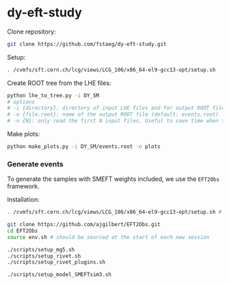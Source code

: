 # dy-eft-study

Clone repository:
```sh
git clone https://github.com/fstaeg/dy-eft-study.git
```

Setup:
```sh
. /cvmfs/sft.cern.ch/lcg/views/LCG_106/x86_64-el9-gcc13-opt/setup.sh
```

Create ROOT tree from the LHE files:
```sh
python lhe_to_tree.py -i DY_SM
# options
# -i {directory}: directory of input LHE files and for output ROOT file
# -o {file.root}: name of the output ROOT file (default: events.root)
# -n {N}: only read the first N input files. Useful to save time when testing code (default: all of them)
```

Make plots:
```sh
python make_plots.py -i DY_SM/events.root -o plots
```


### Generate events

To generate the samples with SMEFT weights included, we use the `EFT2Obs` framework.

Installation:
```sh
. /cvmfs/sft.cern.ch/lcg/views/LCG_106/x86_64-el9-gcc13-opt/setup.sh # ignore warnings

git clone https://github.com/ajgilbert/EFT2Obs.git
cd EFT2Obs
source env.sh # should be sourced at the start of each new session

./scripts/setup_mg5.sh
./scripts/setup_rivet.sh
./scripts/setup_rivet_plugins.sh

./scripts/setup_model_SMEFTsim3.sh
```


